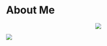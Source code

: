 # About Me

<p align="center">

  <img src="https://discord.c99.nl/widget/theme-3/947758500912701440.png">

</p>

![](https://github-stats-alpha.vercel.app/api?username=pikegt&cc=000&tc=fff&ic=fff&bc=000)

